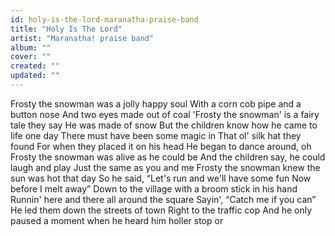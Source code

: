 ```yaml
---
id: holy-is-the-lord-maranatha-praise-band
title: "Holy Is The Lord"
artist: "Maranatha! praise band"
album: ""
cover: ""
created: ""
updated: ""
---
```


Frosty the snowman was a jolly happy soul
With a corn cob pipe and a button nose
And two eyes made out of coal
'Frosty the snowman' is a fairy tale they say
He was made of snow
But the children know how he came to life one day
There must have been some magic in
That ol' silk hat they found
For when they placed it on his head
He began to dance around, oh
Frosty the snowman was alive as he could be
And the children say, he could laugh and play
Just the same as you and me
Frosty the snowman knew the sun was hot that day
So he said, “Let's run and we'll have some fun
Now before I melt away”
Down to the village with a broom stick in his hand
Runnin' here and there all around the square
Sayin', “Catch me if you can”
He led them down the streets of town
Right to the traffic cop
And he only paused a moment when he heard him holler stop or
